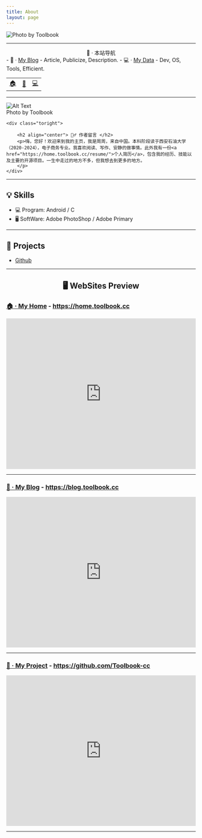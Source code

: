 ```yaml
---
title: About
layout: page
---
```


![Photo by Toolbook](https://avatars.githubusercontent.com/u/76592626?s=460&u=c4005e43ac279f44b811e80176a67af6fb001288&v=4)

---

<center> 🧭 · 本站导航 </center>
 - 📣 · <a href="https://blog.toolbook.cc">My Blog</a> - Article, Publicize, Description.
 - 💻 · <a href="https://github.com/Toolbook-cc">My Data</a> - Dev, OS, Tools, Efficient.

<table align="center" cellspacing="20">
<tr>
  <td><a href="https://home.toolbook.cc">  🏠 </a></td>
  <td><a href="https://blog.toolbook.cc">  📣 </a></td>
  <td><a href="https://github.com/Toolbook-cc">  💻 </a></td>
</tr>
</table>

---

<div class="side-by-side">
    <div class="toleft">
        <img class="image" src="https://avatars.githubusercontent.com/u/76592626?s=460&u=c4005e43ac279f44b811e80176a67af6fb001288&v=4" alt="Alt Text">
        <figcaption class="caption">Photo by Toolbook</figcaption>
    </div>

    <div class="toright">
    
        <h2 align="center"> 🧙‍♂️ 作者留言 </h2>
        <p>嗨，您好！欢迎来到我的主页，我是周周，来自中国。本科阶段读于西安石油大学（2020-2024），电子商务专业。我喜欢阅读、写作、安静的做事情。此外我有一份<a href="https://home.toolbook.cc/resume/">个人简历</a>，包含我的经历、技能以及主要的开源项目。一生中走过的地方不多，但我想去到更多的地方。
        </p>
    </div>
</div>

---
  
  
## 💡 Skills

 - 💻 Program: Android / C
 - 🖥️ SoftWare: Adobe PhotoShop  / Adobe Primary
 
---

## 🔨 Projects

 - [Github](https://github.com/Toolbook-cc)
 
---


<h2 align="center"> 🖥️ WebSites Preview </h2>

### <a href="https://home.toolbook.cc">🏠 · My Home</a> - https://home.toolbook.cc


<iframe src="https://home.toolbook.cc" width="100%" height="400px" scrolling="yes" style="border:0px;"></iframe>

---

### <a href="https://blog.toolbook.cc">📣 · My Blog</a> - https://blog.toolbook.cc


<iframe src="https://blog.toolbook.cc" width="100%" height="400px" scrolling="yes" style="border:0px;"></iframe>

---

### <a href="https://github.com/Toolbook-cc/Toolbook-cc.github.io">📒 · My Project</a> - https://github.com/Toolbook-cc



<iframe src="https://github.com/Toolbook-cc/Toolbook-cc.github.io" width="100%" height="400px" scrolling="yes" style="border:0px;"></iframe>

---
